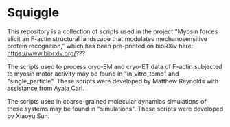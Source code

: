 # Squiggle
This repository is a collection of scripts used in the project "Myosin forces elicit an F-actin structural landscape that modulates mechanosensitive protein recognition," which has been pre-printed on bioRXiv here: https://www.biorxiv.org/???

The scripts used to process cryo-EM and cryo-ET data of F-actin subjected to myosin motor activity may be found in "in_vitro_tomo" and "single_particle". These scripts were developed by Matthew Reynolds with assistance from Ayala Carl.

The scripts used in coarse-grained molecular dynamics simulations of these systems may be found in "simulations". These scripts were developed by Xiaoyu Sun.
